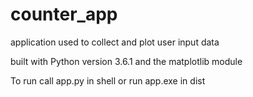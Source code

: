 # counter_app
application used to collect and plot user input data

built with Python version 3.6.1 and the matplotlib module

To run call app.py in shell or run app.exe in dist
